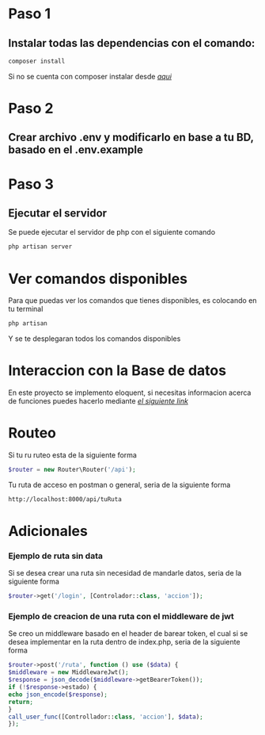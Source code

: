 # Paso 1

## Instalar todas las dependencias con el comando:

```html
composer install
```

Si no se cuenta con composer instalar desde *[aqui][1]*

# Paso 2

## Crear archivo .env y modificarlo en base a tu BD, basado en el .env.example

# Paso 3

## Ejecutar el servidor

Se puede ejecutar el servidor de php con el siguiente comando

```html
php artisan server
```

# Ver comandos disponibles

Para que puedas ver los comandos que tienes disponibles, es colocando en tu terminal

```html
php artisan 
```
Y se te desplegaran todos los comandos disponibles
# Interaccion con la Base de datos

En este proyecto se implemento eloquent, si necesitas informacion acerca de funciones puedes hacerlo
mediante *[el siguiente link][2]*

# Routeo

Si tu ru ruteo esta de la siguiente forma

```php
$router = new Router\Router('/api');
```

Tu ruta de acceso en postman o general, seria de la siguiente forma

```html
http://localhost:8000/api/tuRuta
```

# Adicionales

### Ejemplo de ruta sin data

Si se desea crear una ruta sin necesidad de mandarle datos, seria de la siguiente forma

```php
$router->get('/login', [Controlador::class, 'accion']);
```

### Ejemplo de creacion de una ruta con el middleware de jwt

Se creo un middleware basado en el header de barear token, el cual si se desea implementar en la ruta dentro de
index.php, seria de la siguiente forma

```php
$router->post('/ruta', function () use ($data) {
$middleware = new MiddlewareJwt();
$response = json_decode($middleware->getBearerToken());
if (!$response->estado) {
echo json_encode($response);
return;
}
call_user_func([Controllador::class, 'accion'], $data);
});
```

[1]: https://getcomposer.org/download/

[2]: https://laravel.com/docs/8.x/eloquent